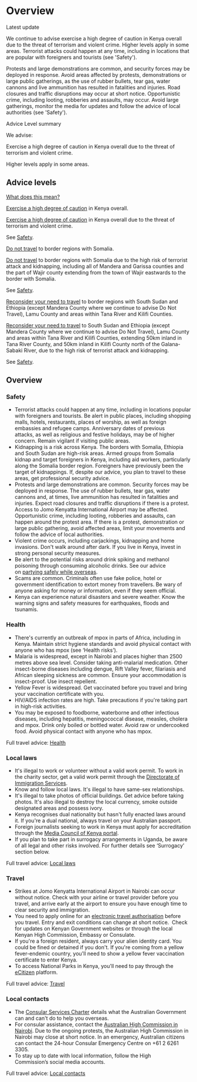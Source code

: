 # Overview

Latest update

We continue to advise exercise a high degree of caution in Kenya overall due to the threat of terrorism and violent crime. Higher levels apply in some areas. Terrorist attacks could happen at any time, including in locations that are popular with foreigners and tourists (see 'Safety').   
  
Protests and large demonstrations are common, and security forces may be deployed in response. Avoid areas affected by protests, demonstrations or large public gatherings, as the use of rubber bullets, tear gas, water cannons and live ammunition has resulted in fatalities and injuries. Road closures and traffic disruptions may occur at short notice. Opportunistic crime, including looting, robberies and assaults, may occur. Avoid large gatherings, monitor the media for updates and follow the advice of local authorities (see 'Safety').

Advice Level summary

We advise:

Exercise a high degree of caution in Kenya overall due to the threat of terrorism and violent crime.  
  
Higher levels apply in some areas.

## Advice levels

[What does this mean?](/before-you-go/travel-advice-explained/)

[Exercise a high degree of caution](https://www.smartraveller.gov.au/consular-services/travel-advice-explained#level2) in Kenya overall.

[Exercise a high degree of caution](https://www.smartraveller.gov.au/consular-services/travel-advice-explained#level2) in Kenya overall due to the threat of terrorism and violent crime.

See [Safety](#safety).

[Do not travel](https://www.smartraveller.gov.au/consular-services/travel-advice-explained#level4) to border regions with Somalia.

[Do not travel](https://www.smartraveller.gov.au/consular-services/travel-advice-explained#level4) to border regions with Somalia due to the high risk of terrorist attack and kidnapping, including all of Mandera and Garissa counties and the part of Wajir county extending from the town of Wajir eastwards to the border with Somalia.

See [Safety](#safety).

[Reconsider your need to travel](https://www.smartraveller.gov.au/consular-services/travel-advice-explained#level3) to border regions with South Sudan and Ethiopia (except Mandera County where we continue to advise Do Not Travel), Lamu County and areas within Tana River and Kilifi Counties.

[Reconsider your need to travel](https://www.smartraveller.gov.au/consular-services/travel-advice-explained#level3) to South Sudan and Ethiopia (except Mandera County where we continue to advise Do Not Travel), Lamu County and areas within Tana River and Kilifi Counties, extending 50km inland in Tana River County, and 50km inland in Kilifi County north of the Galana-Sabaki River, due to the high risk of terrorist attack and kidnapping.

See [Safety](#safety).

## Overview

### Safety

* Terrorist attacks could happen at any time, including in locations popular with foreigners and tourists. Be alert in public places, including shopping malls, hotels, restaurants, places of worship, as well as foreign embassies and refugee camps. Anniversary dates of previous attacks, as well as religious and festive holidays, may be of higher concern. Remain vigilant if visiting public areas.
* Kidnapping is a risk across Kenya. The borders with Somalia, Ethiopia and South Sudan are high-risk areas. Armed groups from Somalia kidnap and target foreigners in Kenya, including aid workers, particularly along the Somalia border region. Foreigners have previously been the target of kidnappings. If, despite our advice, you plan to travel to these areas, get professional security advice.
* Protests and large demonstrations are common. Security forces may be deployed in response. The use of rubber bullets, tear gas, water cannons and, at times, live ammunition has resulted in fatalities and injuries. Expect road closures and traffic disruptions if there is a protest. Access to Jomo Kenyatta International Airport may be affected. Opportunistic crime, including looting, robberies and assaults, can happen around the protest area. If there is a protest, demonstration or large public gathering, avoid affected areas, limit your movements and follow the advice of local authorities.
* Violent crime occurs, including carjackings, kidnapping and home invasions. Don't walk around after dark. If you live in Kenya, invest in strong personal security measures.
* Be alert to the potential risks around drink spiking and methanol poisoning through consuming alcoholic drinks. See our advice on [partying safely while overseas](/before-you-go/safety/partying "Partying safely").
* Scams are common. Criminals often use fake police, hotel or government identification to extort money from travellers. Be wary of anyone asking for money or information, even if they seem official.
* Kenya can experience natural disasters and severe weather. Know the warning signs and safety measures for earthquakes, floods and tsunamis.

### Health

* There's currently an outbreak of mpox in parts of Africa, including in Kenya. Maintain strict hygiene standards and avoid physical contact with anyone who has mpox (see ‘Health risks’).
* Malaria is widespread, except in Nairobi and places higher than 2500 metres above sea level. Consider taking anti-malarial medication. Other insect-borne diseases including dengue, Rift Valley fever, filariasis and African sleeping sickness are common. Ensure your accommodation is insect-proof. Use insect repellent.
* Yellow Fever is widespread. Get vaccinated before you travel and bring your vaccination certificate with you.
* HIV/AIDS infection rates are high. Take precautions if you're taking part in high-risk activities.
* You may be exposed to foodborne, waterborne and other infectious diseases, including hepatitis, meningococcal disease, measles, cholera and mpox. Drink only boiled or bottled water. Avoid raw or undercooked food. Avoid physical contact with anyone who has mpox.

Full travel advice: [Health](#health)

### Local laws

* It's illegal to work or volunteer without a valid work permit. To work in the charity sector, get a valid work permit through the [Directorate of Immigration Services](https://immigration.go.ke/work-permits-and-passes/).
* Know and follow local laws. It's illegal to have same-sex relationships.
* It's illegal to take photos of official buildings. Get advice before taking photos. It's also illegal to destroy the local currency, smoke outside designated areas and possess ivory.
* Kenya recognises dual nationality but hasn't fully enacted laws around it. If you're a dual national, always travel on your Australian passport.
* Foreign journalists seeking to work in Kenya must apply for accreditation through the [Media Council of Kenya portal](https://mediacouncil.or.ke/).
* If you plan to take part in surrogacy arrangements in Uganda, be aware of all legal and other risks involved. For further details see ‘Surrogacy’ section below.

Full travel advice: [Local laws](#local-laws)

### Travel

* Strikes at Jomo Kenyatta International Airport in Nairobi can occur without notice. Check with your airline or travel provider before you travel, and arrive early at the airport to ensure you have enough time to clear security and immigration.
* You need to apply online for an [electronic travel authorisation](https://www.etakenya.go.ke/en) before you travel. Entry and exit conditions can change at short notice.  Check for updates on Kenyan Government websites or through the local Kenyan High Commission, Embassy or Consulate.
* If you're a foreign resident, always carry your alien identity card. You could be fined or detained if you don't. If you're coming from a yellow fever-endemic country, you'll need to show a yellow fever vaccination certificate to enter Kenya.
* To access National Parks in Kenya, you'll need to pay through the [eCitizen](https://kws.ecitizen.go.ke/) platform.

Full travel advice: [Travel](#travel)

### Local contacts

* The [Consular Services Charter](/consular-services/consular-services-charter "Consular Services Charter") details what the Australian Government can and can't do to help you overseas.
* For consular assistance, contact the [Australian High Commission in Nairobi](https://kenya.highcommission.gov.au/). Due to the ongoing protests, the Australian High Commission in Nairobi may close at short notice. In an emergency, Australian citizens can contact the 24-hour Consular Emergency Centre on +61 2 6261 3305.
* To stay up to date with local information, follow the High Commission’s social media accounts.

Full travel advice: [Local contacts](#local-contacts)